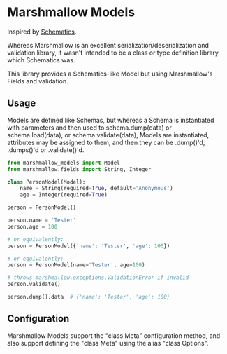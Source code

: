 Marshmallow Models
==================


Inspired by [Schematics](https://github.com/schematics/schematics).

Whereas Marshmallow is an excellent serialization/deserialization
and validation library, it wasn't intended to be a class or type
definition library, which Schematics was.

This library provides a Schematics-like Model but
using Marshmallow's Fields and validation.


Usage
-----

Models are defined like Schemas, but whereas a Schema is instantiated
with parameters and then used to schema.dump(data) or schema.load(data),
or schema.validate(data),
Models are instantiated, attributes may be assigned to them, and then
they can be .dump()'d, .dumps()'d or .validate()'d.

```python
from marshmallow_models import Model
from marshmallow.fields import String, Integer

class PersonModel(Model):
    name = String(required=True, default='Anonymous')
    age = Integer(required=True)

person = PersonModel()

person.name = 'Tester'
person.age = 100

# or equivalently:
person = PersonModel({'name': 'Tester', 'age': 100})

# or equivalently:
person = PersonModel(name='Tester', age=100)

# throws marshmallow.exceptions.ValidationError if invalid
person.validate()

person.dump().data  # {'name': 'Tester', 'age': 100}
```

Configuration
-------------

Marshmallow Models support the "class Meta" configuration method,
and also support defining the "class Meta" using the alias
"class Options".
